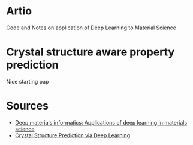 # Artio
Code and Notes on application of Deep Learning to Material Science

# Crystal structure aware property prediction
Nice starting pap
# Sources
* [Deep materials informatics: Applications of deep learning in materials science](https://www.cambridge.org/core/journals/mrs-communications/article/deep-materials-informatics-applications-of-deep-learning-in-materials-science/902A7002B68F86D62FB2DE00A39F1CD3)
* [Crystal Structure Prediction via Deep Learning](https://pubs.acs.org/doi/abs/10.1021/jacs.8b03913)